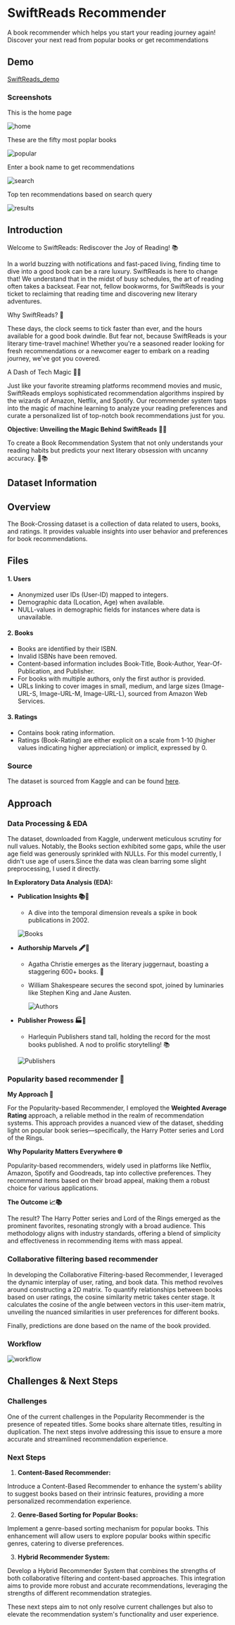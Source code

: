 
# SwiftReads Recommender

A book recommender which helps you start your reading journey again! Discover your next read from popular books or get recommendations


## Demo

[SwiftReads_demo](https://github.com/NeeteshC7/SwiftReads_Recommender/assets/129514712/6df7ef10-747c-4a4d-8b64-a331087c8607)

### Screenshots

This is the home page

![home](demo_assets/demo_1.png)

These are the fifty most poplar books

![popular](demo_assets/demo_2.png)

Enter a book name to get recommendations

![search](demo_assets/demo_3.png)

Top ten recommendations based on search query

![results](demo_assets/demo_4.png)


## Introduction

Welcome to SwiftReads: Rediscover the Joy of Reading! 📚

In a world buzzing with notifications and fast-paced living, finding time to dive into a good book can be a rare luxury. SwiftReads is here to change that! We understand that in the midst of busy schedules, the art of reading often takes a backseat. Fear not, fellow bookworms, for SwiftReads is your ticket to reclaiming that reading time and discovering new literary adventures.

Why SwiftReads? 🚀

These days, the clock seems to tick faster than ever, and the hours available for a good book dwindle. But fear not, because SwiftReads is your literary time-travel machine! Whether you're a seasoned reader looking for fresh recommendations or a newcomer eager to embark on a reading journey, we've got you covered.

A Dash of Tech Magic 🤖✨

Just like your favorite streaming platforms recommend movies and music, SwiftReads employs sophisticated recommendation algorithms inspired by the wizards of Amazon, Netflix, and Spotify. Our recommender system taps into the magic of machine learning to analyze your reading preferences and curate a personalized list of top-notch book recommendations just for you.

**Objective: Unveiling the Magic Behind SwiftReads** 🎩📖

To create a Book Recommendation System that not only understands your reading habits but predicts your next literary obsession with uncanny accuracy. 🚀📚


## Dataset Information
## Overview
The Book-Crossing dataset is a collection of data related to users, books, and ratings. It provides valuable insights into user behavior and preferences for book recommendations.

## Files

#### 1. Users
- Anonymized user IDs (User-ID) mapped to integers.
- Demographic data (Location, Age) when available.
- NULL-values in demographic fields for instances where data is unavailable.

#### 2. Books
- Books are identified by their ISBN.
- Invalid ISBNs have been removed.
- Content-based information includes Book-Title, Book-Author, Year-Of-Publication, and Publisher.
- For books with multiple authors, only the first author is provided.
- URLs linking to cover images in small, medium, and large sizes (Image-URL-S, Image-URL-M, Image-URL-L), sourced from Amazon Web Services.

#### 3. Ratings
- Contains book rating information.
- Ratings (Book-Rating) are either explicit on a scale from 1-10 (higher values indicating higher appreciation) or implicit, expressed by 0.

### Source
The dataset is sourced from Kaggle and can be found [here](https://www.kaggle.com/datasets/arashnic/book-recommendation-dataset).

## Approach

### Data Processing & EDA

The dataset, downloaded from Kaggle, underwent meticulous scrutiny for null values. Notably, the Books section exhibited some gaps, while the user age field was generously sprinkled with NULLs. For this model currently, I didn't use age of users.Since the data was clean barring some slight preprocessing, I used it directly.

**In Exploratory Data Analysis (EDA):**

- **Publication Insights 📚📆**
   - A dive into the temporal dimension reveals a spike in book publications in 2002.
    
   ![Books](demo_assets/top_books.png)
  
- **Authorship Marvels 🖋️🌟**
   - Agatha Christie emerges as the literary juggernaut, boasting a staggering 600+ books. 👏
   - William Shakespeare secures the second spot, joined by luminaries like Stephen King and Jane Austen.

      ![Authors](demo_assets/authors.png)

- **Publisher Prowess 🏭📖**
   - Harlequin Publishers stand tall, holding the record for the most books published. A nod to prolific storytelling! 📚

   ![Publishers](demo_assets/publishers.png)

### Popularity based recommender 🌟

**My Approach 🚀**

For the Popularity-based Recommender, I employed the **Weighted Average Rating** approach, a reliable method in the realm of recommendation systems. This approach provides a nuanced view of the dataset, shedding light on popular book series—specifically, the Harry Potter series and Lord of the Rings.

**Why Popularity Matters Everywhere 🌐**

Popularity-based recommenders, widely used in platforms like Netflix, Amazon, Spotify and Goodreads, tap into collective preferences. They recommend items based on their broad appeal, making them a robust choice for various applications.

**The Outcome 📈📚**

The result? The Harry Potter series and Lord of the Rings emerged as the prominent favorites, resonating strongly with a broad audience. This methodology aligns with industry standards, offering a blend of simplicity and effectiveness in recommending items with mass appeal.


### Collaborative filtering based recommender

In developing the Collaborative Filtering-based Recommender, I leveraged the dynamic interplay of user, rating, and book data. This method revolves around constructing a 2D matrix.
To quantify relationships between books based on user ratings, the cosine similarity metric takes center stage. It calculates the cosine of the angle between vectors in this user-item matrix, unveiling the nuanced similarities in user preferences for different books.

Finally, predictions are done based on the name of the book provided.

### Workflow

![workflow](demo_assets/workflow.png)

## Challenges & Next Steps

### Challenges

One of the current challenges in the Popularity Recommender is the presence of repeated titles. Some books share alternate titles, resulting in duplication. The next steps involve addressing this issue to ensure a more accurate and streamlined recommendation experience.

### Next Steps

1. **Content-Based Recommender:**
   
Introduce a Content-Based Recommender to enhance the system's ability to suggest books based on their intrinsic features, providing a more personalized recommendation experience.

2. **Genre-Based Sorting for Popular Books:**

Implement a genre-based sorting mechanism for popular books. This enhancement will allow users to explore popular books within specific genres, catering to diverse preferences.

3. **Hybrid Recommender System:**

Develop a Hybrid Recommender System that combines the strengths of both collaborative filtering and content-based approaches. This integration aims to provide more robust and accurate recommendations, leveraging the strengths of different recommendation strategies.

These next steps aim to not only resolve current challenges but also to elevate the recommendation system's functionality and user experience.
